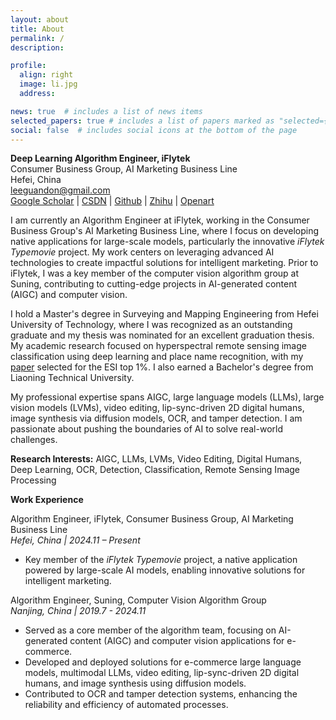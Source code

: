 ```yaml
---
layout: about
title: About
permalink: /
description: 

profile:
  align: right
  image: li.jpg
  address: 

news: true  # includes a list of news items
selected_papers: true # includes a list of papers marked as "selected={true}"
social: false  # includes social icons at the bottom of the page
---
```



**Deep Learning Algorithm Engineer, iFlytek**  
Consumer Business Group, AI Marketing Business Line  
Hefei, China  
leeguandon@gmail.com  
[Google Scholar](https://scholar.google.com/citations?user=on_b6MMAAAAJ) | [CSDN](https://blog.csdn.net/u012193416) | [Github](https://github.com/leeguandong) | [Zhihu](https://www.zhihu.com/people/li-xin-52-81) | [Openart](https://openart.ai/workflows/profile/leeguandong)  

I am currently an Algorithm Engineer at iFlytek, working in the Consumer Business Group's AI Marketing Business Line, where I focus on developing native applications for large-scale models, particularly the innovative *iFlytek Typemovie* project. My work centers on leveraging advanced AI technologies to create impactful solutions for intelligent marketing. Prior to iFlytek, I was a key member of the computer vision algorithm group at Suning, contributing to cutting-edge projects in AI-generated content (AIGC) and computer vision.  

I hold a Master's degree in Surveying and Mapping Engineering from Hefei University of Technology, where I was recognized as an outstanding graduate and my thesis was nominated for an excellent graduation thesis. My academic research focused on hyperspectral remote sensing image classification using deep learning and place name recognition, with my [paper](https://ieeexplore.ieee.org/abstract/document/8784389/) selected for the ESI top 1%. I also earned a Bachelor's degree from Liaoning Technical University.  

My professional expertise spans AIGC, large language models (LLMs), large vision models (LVMs), video editing, lip-sync-driven 2D digital humans, image synthesis via diffusion models, OCR, and tamper detection. I am passionate about pushing the boundaries of AI to solve real-world challenges.  

**Research Interests:** AIGC, LLMs, LVMs, Video Editing, Digital Humans, Deep Learning, OCR, Detection, Classification, Remote Sensing Image Processing  

**Work Experience**  

Algorithm Engineer, iFlytek, Consumer Business Group, AI Marketing Business Line    
*Hefei, China | 2024.11 – Present*  

- Key member of the *iFlytek Typemovie* project, a native application powered by large-scale AI models, enabling innovative solutions for intelligent marketing.

Algorithm Engineer, Suning, Computer Vision Algorithm Group  
*Nanjing, China | 2019.7 - 2024.11*  

- Served as a core member of the algorithm team, focusing on AI-generated content (AIGC) and computer vision applications for e-commerce.  
- Developed and deployed solutions for e-commerce large language models, multimodal LLMs, video editing, lip-sync-driven 2D digital humans, and image synthesis using diffusion models.  
- Contributed to OCR and tamper detection systems, enhancing the reliability and efficiency of automated processes.
